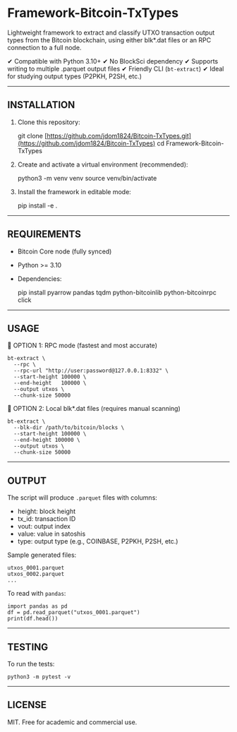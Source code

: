 Framework-Bitcoin-TxTypes
==========================

Lightweight framework to extract and classify UTXO transaction output types from the Bitcoin blockchain, 
using either blk*.dat files or an RPC connection to a full node.

✔ Compatible with Python 3.10+
✔ No BlockSci dependency
✔ Supports writing to multiple .parquet output files
✔ Friendly CLI (`bt-extract`)
✔ Ideal for studying output types (P2PKH, P2SH, etc.)

------------------------------------------------------------
INSTALLATION
------------------------------------------------------------

1. Clone this repository:

    git clone [https://github.com/jdom1824/Bitcoin-TxTypes.git](https://github.com/jdom1824/Bitcoin-TxTypes)
    cd Framework-Bitcoin-TxTypes

2. Create and activate a virtual environment (recommended):

    python3 -m venv venv
    source venv/bin/activate

3. Install the framework in editable mode:

    pip install -e .

------------------------------------------------------------
REQUIREMENTS
------------------------------------------------------------

- Bitcoin Core node (fully synced)
- Python >= 3.10
- Dependencies:

    pip install pyarrow pandas tqdm python-bitcoinlib python-bitcoinrpc click

------------------------------------------------------------
USAGE
------------------------------------------------------------

🔁 OPTION 1: RPC mode (fastest and most accurate)

    bt-extract \
      --rpc \
      --rpc-url "http://user:password@127.0.0.1:8332" \
      --start-height 100000 \
      --end-height   100000 \
      --output utxos \
      --chunk-size 50000

📂 OPTION 2: Local blk*.dat files (requires manual scanning)

    bt-extract \
      --blk-dir /path/to/bitcoin/blocks \
      --start-height 100000 \
      --end-height 100000 \
      --output utxos \
      --chunk-size 50000

------------------------------------------------------------
OUTPUT
------------------------------------------------------------

The script will produce `.parquet` files with columns:

- height: block height
- tx_id: transaction ID
- vout: output index
- value: value in satoshis
- type: output type (e.g., COINBASE, P2PKH, P2SH, etc.)

Sample generated files:

    utxos_0001.parquet
    utxos_0002.parquet
    ...

To read with `pandas`:

    import pandas as pd
    df = pd.read_parquet("utxos_0001.parquet")
    print(df.head())

------------------------------------------------------------
TESTING
------------------------------------------------------------

To run the tests:

    python3 -m pytest -v

------------------------------------------------------------
LICENSE
------------------------------------------------------------

MIT. Free for academic and commercial use.

